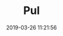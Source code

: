 ---
title: 'Pul'
date: '2019-03-26 11:21:56'
description: Pul
productcategory: Somun, Civata, Vida vb.
maincategory: Hırdavat
background: '#e58e26'
image: '/assets/img/pul_render.jpg'
techimage: '/assets/img/pul_teknik_cizim.jpg'
specsimage: '/assets/img/pul_tablo_tr.jpg'
product: true

---